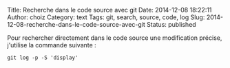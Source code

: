 Title: Recherche dans le code source avec git
Date: 2014-12-08 18:22:11
Author: choiz
Category: text
Tags: git, search, source, code, log
Slug: 2014-12-08-recherche-dans-le-code-source-avec-git
Status: published

Pour rechercher directement dans le code source une modification
précise, j'utilise la commande suivante :

    git log -p -S 'display'
